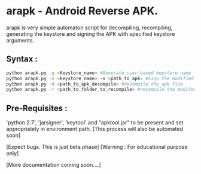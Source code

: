 # arapk  - Android Reverse APK.

arapk is very simple automaton script for decompiling, recompiling, generating the keystore and signing the APK with specified keystore arguments.


Syntax :
-------
```bash
python arapk.py -g <Keystore_name> #Generate user based keystore name
python arapk.py -n <keystore_name> -s <path_to_apk> #sign the modified apk using the generated keystore
python arapk.py -d <path_to_apk_decompile> #decompile the apk file 
python arapk.py -r <path_to_folder_to_recompile> #recompile the modifed folder back to apk
```

 

Pre-Requisites :
---------------
'python 2.7', 'jarsigner', 'keytool' and "apktool.jar" to be present and set appropriately in environment path. [This process will also be automated soon]

[Expect bugs. This is just beta phase]
[Warning : For educational purpose only]


[More documentation coming soon....]
